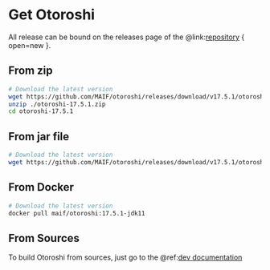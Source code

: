# Get Otoroshi

All release can be bound on the releases page of the @link:[repository](https://github.com/MAIF/otoroshi/releases) { open=new }.

## From zip

```sh
# Download the latest version
wget https://github.com/MAIF/otoroshi/releases/download/v17.5.1/otoroshi-17.5.1.zip
unzip ./otoroshi-17.5.1.zip
cd otoroshi-17.5.1
```

## From jar file

```sh
# Download the latest version
wget https://github.com/MAIF/otoroshi/releases/download/v17.5.1/otoroshi.jar
```

## From Docker

```sh
# Download the latest version
docker pull maif/otoroshi:17.5.1-jdk11
```

## From Sources

To build Otoroshi from sources, just go to the @ref:[dev documentation](../dev.md)
